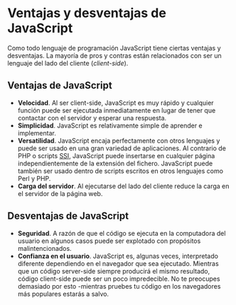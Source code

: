 # Ventajas y desventajas de JavaScript
Como todo lenguaje de programación JavaScript tiene ciertas ventajas y desventajas. La mayoría de pros y contras están relacionados con ser un lenguaje del lado del cliente (*client-side*).

## Ventajas de JavaScript
- **Velocidad**. Al ser client-side, JavaScript es muy rápido y cualquier función puede ser ejecutada inmediatamente en lugar de tener que contactar con el servidor y esperar una respuesta.
- **Simplicidad**. JavaScript es relativamente simple de aprender e implementar.
- **Versatilidad**. JavaScript encaja perfectamente con otros lenguajes y puede ser usado en una gran variedad de aplicaciones. Al contrario de PHP o scripts [SSI](https://es.wikipedia.org/wiki/Server_Side_Includes), JavaScript puede insertarse en cualquier página independientemente de la extensión del fichero. JavaScript puede también ser usado dentro de scripts escritos en otros lenguajes como Perl y PHP.
- **Carga del servidor**. Al ejecutarse del lado del cliente reduce la carga en el servidor de la página web.

## Desventajas de JavaScript
- **Seguridad**. A razón de que el código se ejecuta en la computadora del usuario en algunos casos puede ser explotado con propósitos malintencionados.
- **Confianza en el usuario**. JavaScript es, algunas veces, interpretado diferente dependiendo en el navegador que sea ejecutado. Mientras que un código server-side siempre producirá el mismo resultado, código client-side puede ser un poco impredecible. No te preocupes demasiado por esto -mientras pruebes tu código en los navegadores más populares estarás a salvo.
